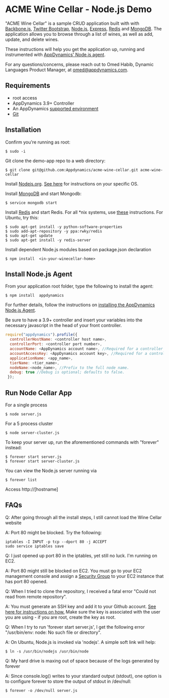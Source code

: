 ACME Wine Cellar - Node.js Demo
=============

"ACME Wine Cellar" is a sample CRUD application built with with [Backbone.js](http://backbonejs.org/), [Twitter Bootstrap](http://getbootstrap.com/), [Node.js](http://nodejs.org/), [Express](http://expressjs.com/), [Redis](http://redis.io/) and [MongoDB](https://www.mongodb.org/). The application allows you to browse through a list of wines, as well as add, update, and delete wines.

These instructions will help you get the application up, running and instrumented with [AppDynamics' Node.js agent](). 

For any questions/concerns, please reach out to Omed Habib, Dynamic Languages Product Manager, at omed@appdynamics.com.

Requirements
-----------------
* root access
* AppDynamics 3.9+ Controller
* An AppDynamics [supported environment](http://docs.appdynamics.com/display/PRO14S/Supported+Environments+and+Versions+for+Node.js)
* [Git](http://git-scm.com/)


Installation
-----------------

Confirm you're running as root:

    $ sudo -i

Git clone the demo-app repo to a web directory:

    $ git clone git@github.com:Appdynamics/acme-wine-cellar.git acme-wine-cellar


Install [Nodejs.org](http://nodejs.org/download/). [See here](https://github.com/joyent/node/wiki/Installing-Node.js-via-package-manager) for instructions on your specific OS. 

Install [MongoDB](http://docs.mongodb.org/manual/installation/) and start Mongodb:

    $ service mongodb start

Install [Redis](http://redis.io/download) and start Redis. For all *nix systems, use [these](http://redis.io/download) instructions. For Ubuntu, try this:

    $ sudo apt-get install -y python-software-properties
    $ sudo add-apt-repository -y ppa:rwky/redis
    $ sudo apt-get update
    $ sudo apt-get install -y redis-server

Install dependent Node.js modules based on package.json declaration

    $ npm install  <in-your-winecellar-home>

Install Node.js Agent
-----------------

From your application root folder, type the following to install the agent:

    $ npm install  appdynamics

For further details, follow the instructions on [installing the AppDynamics Node.js Agent](http://docs.appdynamics.com/display/PRO14S/Install+the+App+Agent+for+Node.js).

Be sure to have a 3.9+ controller and insert your variables into the necessary javascript in the head of your front controller. 

```javascript
require("appdynamics").profile({
  controllerHostName: <controller host name>,
  controllerPort: <controller port number>,
  accountName: <AppDynamics account name>, //Required for a controller running in multi-tenant mode.
  accountAccessKey: <AppDynamics account key>, //Required for a controller running in multi-tenant mode.
  applicationName: <app_name>,
  tierName: <tier_name>,
  nodeName:<node_name>, //Prefix to the full node name.
  debug: true //Debug is optional; defaults to false.
 });

```

Run Node Cellar App
-----------------

For a single process

    $ node server.js
    
For a 5 process cluster

    $ node server-cluster.js

To keep your server up, run the aforementioned commands with "forever" instead:

    $ forever start server.js
    $ forever start server-cluster.js
    
You can view the Node.js server running via

    $ forever list

Access http://[hostname]

FAQs
-----------------

Q: After going through all the install steps, I still cannot load the Wine Cellar website

A: Port 80 might be blocked. Try the following:

    iptables -I INPUT -p tcp --dport 80 -j ACCEPT
    sudo service iptables save
    
Q: I just opened up port 80 in the iptables, yet still no luck. I'm running on EC2. 

A: Port 80 might still be blocked on EC2. You must go to your EC2 management console and assign a [Security Group](http://docs.aws.amazon.com/AWSEC2/latest/UserGuide/using-network-security.html) to your EC2 instance that has port 80 opened. 

Q: When I tried to clone the repository, I received a fatal error "Could not read from remote repository". 

A: You must generate an SSH key and add it to your Github account. [See here for instructions on how.](https://help.github.com/articles/generating-ssh-keys)  Make sure the key is associated with the user you are using - if you are root, create the key as root.


Q: When I try to run 'forever start server.js', I get the following error "/usr/bin/env: node: No such file or directory".

A: On Ubuntu, Node.js is invoked via 'nodejs'. A simple soft link will help:

    $ ln -s /usr/bin/nodejs /usr/bin/node

Q: My hard drive is maxing out of space because of the logs generated by forever

A: Since console.log() writes to your standard output (stdout), one option is to configure forever to store the output of stdout in /dev/null:

    $ forever -o /dev/null server.js



